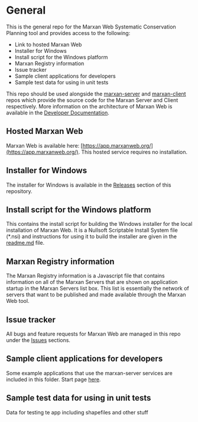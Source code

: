 # General
This is the general repo for the Marxan Web Systematic Conservation Planning tool and provides access to the following:
- Link to hosted Marxan Web 
- Installer for Windows
- Install script for the Windows platform
- Marxan Registry information
- Issue tracker
- Sample client applications for developers
- Sample test data for using in unit tests  

This repo should be used alongside the [marxan-server](https://github.com/andrewcottam/marxan-server) and [marxan-client](https://github.com/andrewcottam/marxan-client) repos which provide the source code for the Marxan Server and Client respectively. More information on the architecture of Marxan Web is available in the [Developer Documentation](https://andrewcottam.github.io/marxan-web/documentation/docs_dev.html).  

## Hosted Marxan Web 
Marxan Web is available here: [https://app.marxanweb.org/](https://app.marxanweb.org/). This hosted service requires no installation.  

## Installer for Windows
The installer for Windows is available in the [Releases](https://github.com/andrewcottam/marxan-web/releases) section of this repository.  

## Install script for the Windows platform
This contains the install script for building the Windows installer for the local installation of Marxan Web. It is a Nullsoft Scriptable Install System file (*.nsi) and instructions for using it to build the installer are given in the [readme.md](https://andrewcottam.github.io/marxan-web/installers/windows/) file.

## Marxan Registry information
The Marxan Registry information is a Javascript file that contains information on all of the Marxan Servers that are shown on application startup in the Marxan Servers list box. This list is essentially the network of servers that want to be published and made available through the Marxan Web tool.  

## Issue tracker
All bugs and feature requests for Marxan Web are managed in this repo under the [Issues](https://github.com/andrewcottam/marxan-web/issues) sections.  

## Sample client applications for developers  
Some example applications that use the marxan-server services are included in this folder. Start page [here](https://andrewcottam.github.io/marxan-web/client-apps/).   

## Sample test data for using in unit tests
Data for testing te app including shapefiles and other stuff
